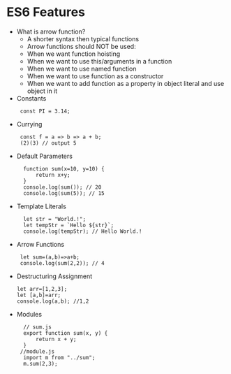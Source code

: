 # ES6 Features
- What is arrow function?
  - A shorter syntax then typical functions
  - Arrow functions should NOT be used:
  - When we want function hoisting
  - When we want to use this/arguments in a function
  - When we want to use named function
  - When we want to use function as a constructor
  - When we want to add function as a property in object literal and use object in it
- Constants
   ```
    const PI = 3.14;
   ```
- Currying
  ```
   const f = a => b => a + b;
   (2)(3) // output 5
  ```
- Default Parameters
  ```
    function sum(x=10, y=10) {
        return x+y;
    }
    console.log(sum()); // 20
    console.log(sum(5)); // 15
  ```
- Template Literals
  ```
    let str = "World.!";
    let tempStr = `Hello ${str}`;
    console.log(tempStr); // Hello World.!
  ```
- Arrow Functions
  ```
   let sum=(a,b)=>a+b;
   console.log(sum(2,2)); // 4
  ```
- Destructuring Assignment
  ```
  let arr=[1,2,3];
  let [a,b]=arr;
  console.log(a,b); //1,2
  ```
- Modules
  ```
    // sum.js
    export function sum(x, y) {
        return x + y;
    }
   //module.js
    import m from "../sum";
    m.sum(2,3);
  ```
